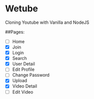 # Wetube

Cloning Youtube with Vanilla and NodeJS

##Pages:
- [ ] Home
- [x] Join
- [x] Login
- [x] Search
- [x] User Detail
- [ ] Edit Profile
- [ ] Change Password
- [x] Upload
- [x] Video Detail
- [ ] Edit Video